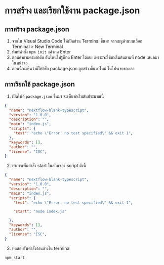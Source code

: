
# การสร้าง และเรียกใช้งาน package.json

## การสร้าง package.json

1. จากใน Visual Studio Code ให้เปิดส่วน Terminal ขึ้นมา จากเมนูด้านบนเลือก Terminal > New Terminal
2. พิมพ์คำสั่ง `npm init` แล้วกด Enter
3. ตอบคำถามตามลำดับ อันไหนไม่รู้ก็กด Enter ได้เลย เพราะจะใช้ค่าเริ่มต้นตามที่ node เสนอมาในหน้าจอ
4. ตอนนี้จะเห็นว่ามีไฟล์ชื่อ package.json ถูกสร้างขึ้นมาใหม่ ในโปรเจคของเรา

## การเรียกใช้ package.json

1. เปิดไฟล์ `package.json` ขึ้นมา จะเห็นค่าเริ่มต้นประมาณนี้

```json
{
  "name": "nextflow-blank-typescript",
  "version": "1.0.0",
  "description": "",
  "main": "index.js",
  "scripts": {
    "test": "echo \"Error: no test specified\" && exit 1",
  },
  "keywords": [],
  "author": "",
  "license": "ISC",
}
```
2. ทำการเพิ่มคำสั่ง start ในส่วนของ script ดังนี้

```json
{
  "name": "nextflow-blank-typescript",
  "version": "1.0.0",
  "description": "",
  "main": "index.js",
  "scripts": {
    "test": "echo \"Error: no test specified\" && exit 1",

    "start": "node index.js"

  },
  "keywords": [],
  "author": "",
  "license": "ISC",
}
```

3. ทดสอบรันคำสั่งด้านล่างใน terminal

```bash
npm start
```